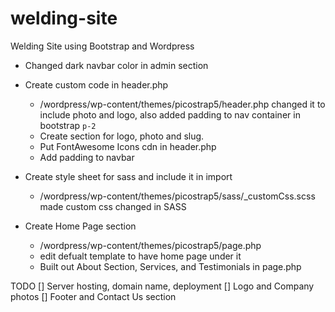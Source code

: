 # welding-site
Welding Site using Bootstrap and Wordpress

* Changed dark navbar color in admin section
* Create custom code in header.php 
  *   /wordpress/wp-content/themes/picostrap5/header.php changed it to include photo and logo, also added padding to nav container in bootstrap ```p-2```
  * Create section for logo, photo and slug. 
  * Put FontAwesome Icons cdn in header.php
  * Add padding to navbar


* Create style sheet for sass and include it in import  
  *   /wordpress/wp-content/themes/picostrap5/sass/_customCss.scss made custom css changed in SASS


* Create Home Page section
  * /wordpress/wp-content/themes/picostrap5/page.php
  * edit defualt template to have home page under it
  * Built out About Section, Services, and Testimonials in page.php


TODO
[] Server hosting, domain name, deployment
[] Logo and Company photos
[] Footer and Contact Us section
